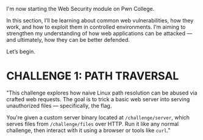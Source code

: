 
I'm now starting the Web Security module on Pwn College.

In this section, I’ll be learning about common web vulnerabilities, how they work, and how to exploit them in controlled environments. I’m aiming to strengthen my understanding of how web applications can be attacked — and ultimately, how they can be better defended.

Let’s begin.

# CHALLENGE 1: PATH TRAVERSAL
"This challenge explores how naive Linux path resolution can be abused via crafted web requests. The goal is to trick a basic web server into serving unauthorized files — specifically, the flag.

You're given a custom server binary located at `/challenge/server`, which serves files from `/challenge/files` over HTTP. Run it like any normal challenge, then interact with it using a browser or tools like `curl`."

